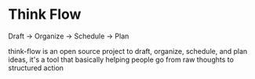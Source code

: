# Think Flow

Draft → Organize → Schedule → Plan

think-flow is an open source project to draft, organize, schedule, and plan ideas, it's a tool that basically helping people go from raw thoughts to structured action

